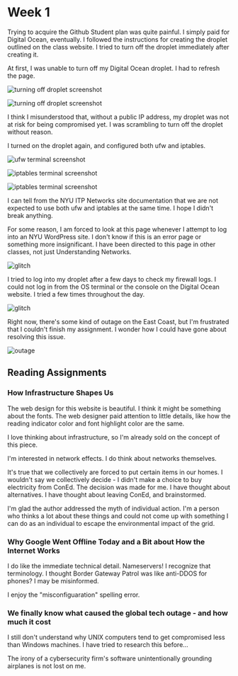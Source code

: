 # Week 1

Trying to acquire the Github Student plan was quite painful. I simply paid for Digital Ocean, eventually. I followed the instructions for creating the droplet outlined on the class website. I tried to turn off the droplet immediately after creating it.

At first, I was unable to turn off my Digital Ocean droplet. I had to refresh the page.

![turning off droplet screenshot](https://enderversing.github.io/itp-blog/assets/img/undnet/week1/off.png)

![turning off droplet screenshot](https://enderversing.github.io/itp-blog/assets/img/undnet/week1/off2.png)

I think I misunderstood that, without a public IP address, my droplet was not at risk for being compromised yet. I was scrambling to turn off the droplet without reason.

I turned on the droplet again, and configured both ufw and iptables. 

![ufw terminal screenshot](https://enderversing.github.io/itp-blog/assets/img/undnet/week1/ufw.png)

![iptables terminal screenshot](https://enderversing.github.io/itp-blog/assets/img/undnet/week1/iptables1.png)

![iptables terminal screenshot](https://enderversing.github.io/itp-blog/assets/img/undnet/week1/iptables2.png)

I can tell from the NYU ITP Networks site documentation that we are not expected to use both ufw and iptables at the same time. I hope I didn't break anything.

For some reason, I am forced to look at this page whenever I attempt to log into an NYU WordPress site. I don't know if this is an error page or something more insignificant. I have been directed to this page in other classes, not just Understanding Networks.

![glitch](https://enderversing.github.io/itp-blog/assets/img/undnet/week1/glitch.png)

I tried to log into my droplet after a few days to check my firewall logs. I could not log in from the OS terminal or the console on the Digital Ocean website. I tried a few times throughout the day. 

![glitch](https://enderversing.github.io/itp-blog/assets/img/undnet/week1/ssh.png)

Right now, there's some kind of outage on the East Coast, but I'm frustrated that I couldn't finish my assignment. I wonder how I could have gone about resolving this issue.

![outage](https://enderversing.github.io/itp-blog/assets/img/undnet/week1/outage.png)


## Reading Assignments

### How Infrastructure Shapes Us

The web design for this website is beautiful. I think it might be something about the fonts. The web designer paid attention to little details, like how the reading indicator color and font highlight color are the same.

I love thinking about infrastructure, so I'm already sold on the concept of this piece.

I'm interested in network effects. I do think about networks themselves. 

It's true that we collectively are forced to put certain items in our homes. I wouldn't say we collectively decide - I didn't make a choice to buy electricity from ConEd. The decision was made for me. I have thought about alternatives. I have thought about leaving ConEd, and brainstormed. 

I'm glad the author addressed the myth of individual action. I'm a person who thinks a lot about these things and could not come up with something I can do as an individual to escape the environmental impact of the grid.

### Why Google Went Offline Today and a Bit about How the Internet Works

I do like the immediate technical detail. Nameservers! I recognize that terminology. I thought Border Gateway Patrol was like anti-DDOS for phones? I may be misinformed.

I enjoy the "misconfiguaration" spelling error.


### We finally know what caused the global tech outage - and how much it cost

I still don't understand why UNIX computers tend to get compromised less than Windows machines. I have tried to research this before...

The irony of a cybersecurity firm's software unintentionally grounding airplanes is not lost on me. 
